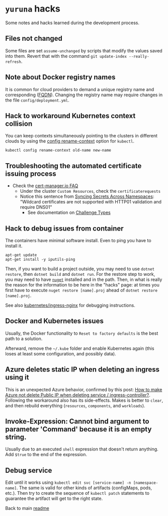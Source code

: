# `yuruna` hacks

Some notes and hacks learned during the development process.

## Files not changed

Some files are set `assume-unchanged` by scripts that modify the values saved into them. Revert that with the command `git update-index --really-refresh`.

## Note about Docker registry names

It is common for cloud providers to demand a unique registry name and corresponding ([FQDN](https://en.wikipedia.org/wiki/Fully_qualified_domain_name)). Changing the registry name may require changes in the file `config/deployment.yml`.

## Hack to workaround Kubernetes context collision

You can keep contexts simultaneously pointing to the clusters in different clouds by using the [config rename-context](https://kubernetes.io/docs/reference/generated/kubectl/kubectl-commands#-em-rename-context-em-) option for `kubectl`.

```shell
kubectl config rename-context old-name new-name
```

## Troubleshooting the automated certificate issuing process

- Check the [cert-manager.io FAQ](https://cert-manager.io/docs/faq/acme/)
  - Under the cluster `Custom Resources`, check the `certificaterequests`
  - Notice this sentence from [Syncing Secrets Across Namespaces](https://cert-manager.io/docs/faq/kubed/): "Wildcard certificates are not supported with HTTP01 validation and require DNS01"
    - See documentation on [Challenge Types](https://letsencrypt.org/docs/challenge-types/)

## Hack to debug issues from container

The containers have minimal software install. Even to ping you have to install it.

```shell
apt-get update
apt-get install -y iputils-ping
```

Then, if you want to build a project outside, you may need to use `dotnet restore`, then `dotnet build` and `dotnet run`. For the restore step to work, you may need to have [`nuget`](https://docs.microsoft.com/en-us/nuget/install-nuget-client-tools) installed and in the path. Then, in what is really the reason for the information to be here in the "hacks" page: at times you first have to execute `nuget restore [name].proj` ahead of `dotnet restore [name].proj`.

See also [kubernetes/ingress-nginx](https://github.com/kubernetes/ingress-nginx/tree/master/docs/examples/grpc) for debugging instructions.

## Docker and Kubernetes issues

Usually, the Docker functionality to `Reset to factory defaults` is the best path to a solution.

Afterward, remove the `~/.kube` folder and enable Kubernetes again (this loses at least some configuration, and possibly data).

## Azure deletes static IP when deleting an ingress using it

This is an unexpected Azure behavior, confirmed by this post: [How to make Azure not delete Public IP when deleting service / ingress-controller?](https://www.javaer101.com/en/article/75709569.html). Following the workaround also has its side-effects. Makes is better to `clear`, and then rebuild everything (`resources`, `components`, and `workloads`).

## Invoke-Expression: Cannot bind argument to parameter 'Command' because it is an empty string.

Usually due to an executed `shell` expression that doesn't return anything. Add `$true` to the end of the expression.

## Debug service

Edit until it works using `kubectl edit svc [service-name] -n [namespace-name]`. The same is valid for other kinds of artifacts (configMaps, pods, etc.). Then try to create the sequence of `kubectl patch` statements to guarantee the artifact will get to the right state.

Back to main [readme](../README.md)
